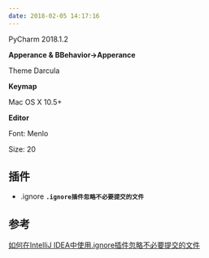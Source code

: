 ```yaml
---
date: 2018-02-05 14:17:16
---
```


PyCharm 2018.1.2



**Apperance & BBehavior->Apperance**

Theme Darcula



**Keymap**

Mac OS X 10.5+



**Editor**

Font: Menlo

Size: 20



## 插件

- .ignore **`.ignore插件忽略不必要提交的文件`**

## 参考

[如何在IntelliJ IDEA中使用.ignore插件忽略不必要提交的文件](https://blog.csdn.net/qq_34590097/article/details/56284935)